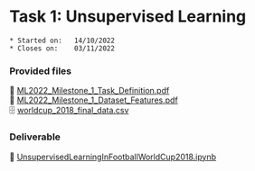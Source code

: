 # Task 1: Unsupervised Learning

```
* Started on:   14/10/2022
* Closes on:    03/11/2022
```

### Provided files
📄 [ML2022_Milestone_1_Task_Definition.pdf](https://github.com/schmidt-marvin/ESI_2022_TecAA/tree/main/Task1_UnsupervisedLearning/provided_files/ML2022_Milestone_1_Task_Definition.pdf)<br>
📄 [ML2022_Milestone_1_Dataset_Features.pdf](https://github.com/schmidt-marvin/ESI_2022_TecAA/tree/main/Task1_UnsupervisedLearning/provided_files/ML2022_Milestone_1_Dataset_Features.pdf)<br>
🗄️ [worldcup_2018_final_data.csv](https://github.com/schmidt-marvin/ESI_2022_TecAA/tree/main/Task1_UnsupervisedLearning/provided_files/worldcup_2018_final_data.csv)<br>


### Deliverable
📄 [UnsupervisedLearningInFootballWorldCup2018.ipynb](https://github.com/schmidt-marvin/ESI_2022_TecAA/tree/main/Task1_UnsupervisedLearning/UnsupervisedLearningInFootballWorldCup2018.ipynb)